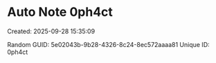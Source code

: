 ﻿# Auto Note 0ph4ct
Created: 2025-09-28 15:35:09

Random GUID: 5e02043b-9b28-4326-8c24-8ec572aaaa81
Unique ID: 0ph4ct
